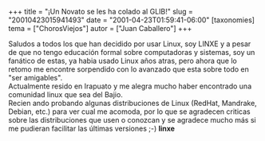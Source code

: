 +++
title = "¡Un Novato se les ha colado al GLIB!"
slug = "20010423015941493"
date = "2001-04-23T01:59:41-06:00"
[taxonomies]
tema = ["ChorosViejos"]
autor = ["Juan Caballero"]
+++

Saludos a todos los que han decidido por usar Linux, soy LINXE y a pesar
de que no tengo educación formal sobre computadoras y sistemas, soy un
fanático de estas, ya habia usado Linux años atras, pero ahora que lo
retomo me encontre sorpendido con lo avanzado que esta sobre todo en
"ser amigables".  
Actualmente resido en Irapuato y me alegra mucho haber encontrado una
comunidad linux que sea del Bajio.  
Recien ando probando algunas distribuciones de Linux (RedHat, Mandrake,
Debian, etc.) para ver cual me acomoda, por lo que se agradecen criticas
sobre las distribuciones que usen o conozcan y se agradece mucho más si
me pudieran facilitar las últimas versiones ;-) **linxe**

